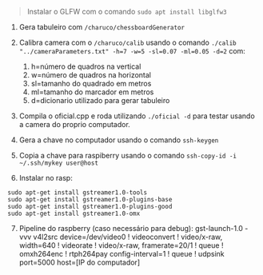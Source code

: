 > Instalar o GLFW com o comando `sudo apt install libglfw3`

1. Gera tabuleiro com `/charuco/chessboardGenerator`
2. Calibra camera com o `/charuco/calib` usando o comando `./calib "../cameraParameters.txt" -h=7 -w=5 -sl=0.07 -ml=0.05 -d=2` com:
    1. h=número de quadros na vertical
    2. w=número de quadros na horizontal
    3. sl=tamanho do quadrado em metros
    4. ml=tamanho do marcador em metros
    5. d=dicionario utilizado para gerar tabuleiro
3. Compila o oficial.cpp e roda utilizando `./oficial -d` para testar usando a camera do proprio computador.

4. Gera a chave no computador usando o comando `ssh-keygen`
5. Copia a chave para raspiberry usando o comando `ssh-copy-id -i ~/.ssh/mykey user@host`
6. Instalar no rasp:

```
sudo apt-get install gstreamer1.0-tools
sudo apt-get install gstreamer1.0-plugins-base
sudo apt-get install gstreamer1.0-plugins-good
sudo apt-get install gstreamer1.0-omx
```
7. Pipeline do raspberry (caso necessário para debug): gst-launch-1.0 -vvv v4l2src device=/dev/video0 ! videoconvert ! video/x-raw, width=640 ! videorate ! video/x-raw, framerate=20/1 ! queue ! omxh264enc ! rtph264pay config-interval=1 ! queue ! udpsink port=5000 host=[IP do computador]